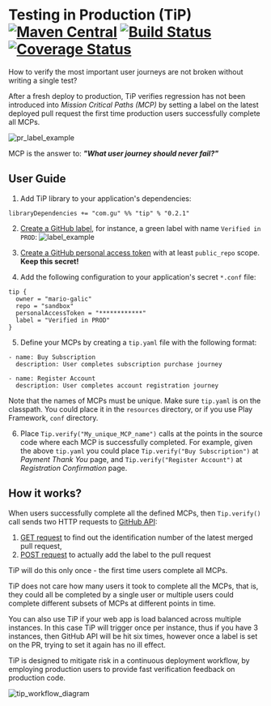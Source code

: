 # Testing in Production (TiP) [![Maven Central](https://img.shields.io/maven-central/v/com.gu/tip_2.12.svg?label=latest%20release%20for%202.12)](https://maven-badges.herokuapp.com/maven-central/com.gu/tip_2.12) [![Build Status](https://travis-ci.org/guardian/tip.svg?branch=master)](https://travis-ci.org/guardian/tip) [![Coverage Status](https://coveralls.io/repos/github/guardian/tip/badge.svg?branch=master)](https://coveralls.io/github/guardian/tip?branch=master)

How to verify the most important user journeys are not broken without writing a single test?

After a fresh deploy to production, TiP verifies regression has not been introduced into _Mission Critical Paths (MCP)_ by setting a label on the latest
deployed pull request the first time production users successfully complete all MCPs.

![pr_label_example](https://cloud.githubusercontent.com/assets/13835317/24607798/534dbcfe-186b-11e7-836b-4d9a7dcae7d3.png)

MCP is the answer to: _**"What user journey should never fail?"**_

## User Guide

1. Add TiP library to your application's dependencies:
```
libraryDependencies += "com.gu" %% "tip" % "0.2.1"
```
    
2. [Create a GitHub label](https://help.github.com/articles/creating-and-editing-labels-for-issues-and-pull-requests/), for instance, a green label with name `Verified in PROD`:
![label_example](https://cloud.githubusercontent.com/assets/13835317/24609160/a1332296-1871-11e7-8bc7-e325c0be7b93.png)
    
3. [Create a GitHub personal access token](https://help.github.com/articles/creating-a-personal-access-token-for-the-command-line/) with at least `public_repo` scope. **Keep this secret!**
    
4. Add the following configuration to your application's secret `*.conf` file:
```
tip {
  owner = "mario-galic"
  repo = "sandbox"
  personalAccessToken = "************"
  label = "Verified in PROD"
}
``` 

5. Define your MCPs by creating a `tip.yaml` file with the following format:
```
- name: Buy Subscription
  description: User completes subscription purchase journey

- name: Register Account
  description: User completes account registration journey
```

Note that the names of MCPs must be unique. Make sure `tip.yaml` is on the classpath. You could place it in the `resources`
directory, or if you use Play Framework, `conf` directory.

6. Place `Tip.verify("My_unique_MCP_name")` calls at the points in the source code where each MCP is successfully completed. 
For example, given the above `tip.yaml` you could place `Tip.verify("Buy Subscription")` at _Payment Thank You_ page, and `Tip.verify("Register Account")` at _Registration Confirmation_ page.

## How it works?

When users successfully complete all the defined MCPs, then `Tip.verify()` call sends two HTTP requests to [GitHub API](https://developer.github.com/v3/):

  1. [GET request](https://developer.github.com/v3/repos/commits/#get-a-single-commit) to find out the identification number of the latest merged pull request,
  1. [POST request](https://developer.github.com/v3/issues/labels/#add-labels-to-an-issue) to actually add the label to the pull request
  
TiP will do this only once - the first time users complete all MCPs. 

TiP does not care how many users it took to complete all the MCPs, that is, they could all be completed by a single user or multiple users could complete different subsets of MCPs at different points in time.

You can also use TiP if your web app is load balanced across multiple instances. In this case TiP will 
trigger once per instance, thus if you have 3 instances, then GitHub API will be hit six times, however 
once a label is set on the PR, trying to set it again has no ill effect.

TiP is designed to mitigate risk in a continuous deployment workflow, by employing production users to provide fast verification feedback on production code.

![tip_workflow_diagram](https://cloud.githubusercontent.com/assets/13835317/24617884/2a5eee18-188d-11e7-94d9-bc6ff694ff91.jpg)
    


